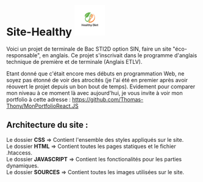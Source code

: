 # Site-Healthy <img src="https://github.com/Thomas-Thony/Site-Healthy/blob/main/SOURCES/HealthyFood2.png" width="80px" height="auto"/>
Voici un projet de terminale de Bac STI2D option SIN, faire un site "éco-responsable", en anglais.
Ce projet s'inscrivait dans le programme d'anglais technique de première et de terminale (Anglais ETLV).

Etant donné que c'était encore mes débuts en programmation Web, ne soyez pas étonné de voir des atrocités (je l'ai été en premier après avoir réouvert le projet depuis un bon bout de temps).
Evidement pour comparer mon niveau à ce moment là avec aujourd'hui, je vous invite à voir mon portfolio à cette adresse : https://github.com/Thomas-Thony/MonPortfolioReact.JS

## Architecture du site :
Le dossier **CSS** => Contient l'ensemble des styles appliqués sur le site.<br>
Le dossier **HTML** => Contient toutes les pages statiques et le fichier .htaccess.<br>
Le dossier **JAVASCRIPT** => Contient les fonctionalités pour les parties dynamiques.<br>
Le dossier **SOURCES** => Contient toutes les images utilisées sur le site.<br>
